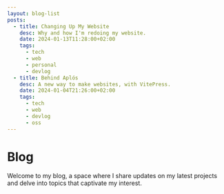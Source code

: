 ```yaml
---
layout: blog-list
posts:
  - title: Changing Up My Website 
    desc: Why and how I'm redoing my website.
    date: 2024-01-13T11:28:00+02:00
    tags:
      - tech
      - web
      - personal
      - devlog
  - title: Behind Aplós
    desc: A new way to make websites, with VitePress.
    date: 2024-01-04T21:26:00+02:00
    tags:
      - tech
      - web
      - devlog
      - oss
---
```


# Blog

Welcome to my blog, a space where I share updates on my latest projects and delve into topics that captivate my interest.
